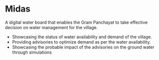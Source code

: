 # Midas


A digital water board that enables the Gram Panchayat to take effective decision on water management for the village.


- Showcasing the status of water availability and demand of the village.
- Providing advisories to optimize demand as per the water availability.
- Showcasing the probable impact of the advisories on the ground water through simulations
